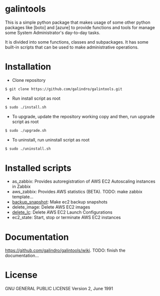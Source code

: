 # galintools
This is a simple python package that makes usage of some other python packages like [boto] and [azure] to provide functions and tools for manage some System Administrator's day-to-day tasks.

It is divided into some functions, classes and subpackages. It has some built-in scripts that can be used to make administrative operations.

# Installation

* Clone repository
```bash
$ git clone https://github.com/galindro/galintools.git
```

* Run install script as root
```bash
$ sudo ./install.sh
```

* To upgrade, update the repository working copy and then, run upgrade script as root
```bash
$ sudo ./upgrade.sh
```

* To uninstall, run uninstall script as root
```bash
$ sudo ./uninstall.sh
```

# Installed scripts
* as_zabbix: Provides autoregistration of AWS EC2 Autoscaling instances in Zabbix
* aws_zabbix: Provides AWS statistics (BETA). TODO: make zabbix template...
* [backup_snapshot](https://github.com/galindro/galintools/wiki/Script:-backup_snapshot): Make ec2 backup snapshots
* delete_image: Delete AWS EC2 images
* [delete_lc](https://github.com/galindro/galintools/wiki/Script:-delete_lc): Delete AWS EC2 Launch Configurations
* ec2_state: Start, stop or terminate AWS EC2 instances

# Documentation
https://github.com/galindro/galintools/wiki. TODO: finish the documentation...

# License
GNU GENERAL PUBLIC LICENSE Version 2, June 1991


